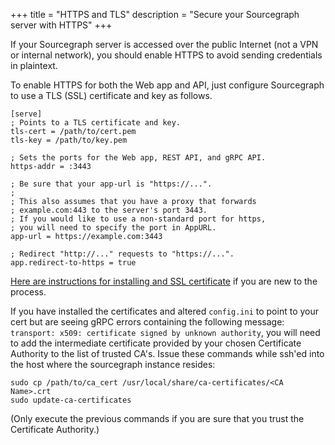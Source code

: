 +++
title = "HTTPS and TLS"
description = "Secure your Sourcegraph server with HTTPS"
+++

If your Sourcegraph server is accessed over the public Internet (not a
VPN or internal network), you should enable HTTPS to avoid sending
credentials in plaintext.

To enable HTTPS for both the Web app and API, just configure
Sourcegraph to use a TLS (SSL) certificate and key as follows.

```
[serve]
; Points to a TLS certificate and key.
tls-cert = /path/to/cert.pem
tls-key = /path/to/key.pem

; Sets the ports for the Web app, REST API, and gRPC API.
https-addr = :3443

; Be sure that your app-url is "https://...".
;
; This also assumes that you have a proxy that forwards
; example.com:443 to the server's port 3443.
; If you would like to use a non-standard port for https,
; you will need to specify the port in AppURL.
app-url = https://example.com:3443

; Redirect "http://..." requests to "https://...".
app.redirect-to-https = true
```


[Here are instructions for installing and SSL certificate](https://www.digitalocean.com/community/tutorials/how-to-install-an-ssl-certificate-from-a-commercial-certificate-authority)
if you are new to the process.

If you have installed the certificates and altered `config.ini`
to point to your cert but are seeing gRPC errors containing the following
message: `transport: x509: certificate signed by unknown authority`, you
will need to add the intermediate certificate provided by your chosen
Certificate Authority to the list of trusted CA's. Issue these commands
while ssh'ed into the host where the sourcegraph instance resides:

```
sudo cp /path/to/ca_cert /usr/local/share/ca-certificates/<CA Name>.crt
sudo update-ca-certificates
```

(Only execute the previous commands if you are sure that you trust the
Certificate Authority.)
